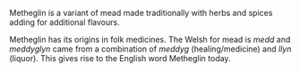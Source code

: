 Metheglin is a variant of mead made traditionally with herbs and spices adding
for additional flavours.

Metheglin has its origins in folk medicines. The Welsh for mead is _medd_
and _meddyglyn_ came from a combination of _meddyg_ (healing/medicine) and
_llyn_ (liquor). This gives rise to the English word Metheglin today.
